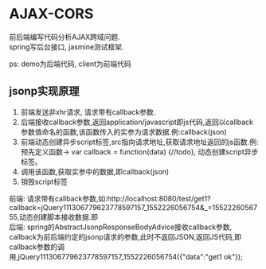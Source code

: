 # AJAX-CORS
前后端编写代码分析AJAX跨域问题.<br>
spring写后台接口, jasmine测试框架.<br>

ps: demo为后端代码, client为前端代码

## jsonp实现原理
1. 前端发送非xhr请求, 请求带有callback参数.<br>
2. 后端接收callback参数,返回application/javascript即js代码,返回以callback参数值命名的函数,该函数传入的实参为请求数据.例:callback(json)<br>
3. 前端动态创建异步script标签,src指向请求地址,获取请求地址返回的js函数.例: 预先定义函数-> var callback = function(data) {//todo}, 动态创建script异步标签。<br>
4. 调用该函数,获取实参中的数据,即callback(json)<br>
5. 销毁script标签<br>


前端: 请求带有callback参数,如:http://localhost:8080/test/get1?callback=jQuery111306779623778597157_1552226056754&_=1552226056755,动态创建脚本接收数据.即<script async="" src="http://localhost:8080/test/get1?jsonpCallBack=jQuery111307822147261498273_1552228097560&amp;_=1552228097561"></script>
<br>
后端: spring的AbstractJsonpResponseBodyAdvice接收callback参数, callback为前后端约定的jsonp请求的参数,此时不返回JSON,返回JS代码,即callback参数的调用,jQuery111306779623778597157_1552226056754({"data":"get1 ok"});

